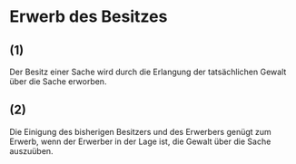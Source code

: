 # Erwerb des Besitzes



## (1)

 Der Besitz einer Sache wird durch die Erlangung der tatsächlichen Gewalt über die Sache erworben.

## (2)

 Die Einigung des bisherigen Besitzers und des Erwerbers genügt zum Erwerb, wenn der Erwerber in der Lage ist, die Gewalt über die Sache auszuüben. 

